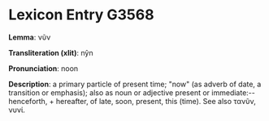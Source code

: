 # Lexicon Entry G3568

**Lemma**: νῦν

**Transliteration (xlit)**: nŷn

**Pronunciation**: noon

**Description**:
a primary particle of present time; "now" (as adverb of date, a transition or emphasis); also as noun or adjective present or immediate:--henceforth, + hereafter, of late, soon, present, this (time). See also τανῦν, νυνί.
